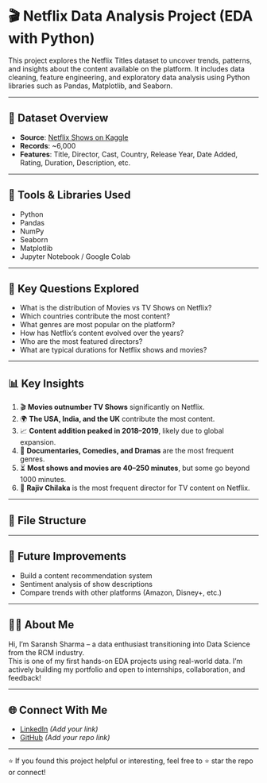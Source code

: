 
# 🎬 Netflix Data Analysis Project (EDA with Python)

This project explores the Netflix Titles dataset to uncover trends, patterns, and insights about the content available on the platform. It includes data cleaning, feature engineering, and exploratory data analysis using Python libraries such as Pandas, Matplotlib, and Seaborn.

---

## 📁 Dataset Overview

- **Source**: [Netflix Shows on Kaggle](https://www.kaggle.com/datasets/shivamb/netflix-shows)
- **Records**: ~6,000
- **Features**: Title, Director, Cast, Country, Release Year, Date Added, Rating, Duration, Description, etc.

---

## 🧰 Tools & Libraries Used

- Python
- Pandas
- NumPy
- Seaborn
- Matplotlib
- Jupyter Notebook / Google Colab

---

## 📌 Key Questions Explored

- What is the distribution of Movies vs TV Shows on Netflix?
- Which countries contribute the most content?
- What genres are most popular on the platform?
- How has Netflix’s content evolved over the years?
- Who are the most featured directors?
- What are typical durations for Netflix shows and movies?

---

## 📊 Key Insights

1. 🎬 **Movies outnumber TV Shows** significantly on Netflix.
2. 🌍 **The USA, India, and the UK** contribute the most content.
3. 📈 **Content addition peaked in 2018–2019**, likely due to global expansion.
4. 🧾 **Documentaries, Comedies, and Dramas** are the most frequent genres.
5. ⏳ **Most shows and movies are 40–250 minutes**, but some go beyond 1000 minutes.
6. 🎥 **Rajiv Chilaka** is the most frequent director for TV content on Netflix.

---

## 📂 File Structure

----

## 🚀 Future Improvements

- Build a content recommendation system
- Sentiment analysis of show descriptions
- Compare trends with other platforms (Amazon, Disney+, etc.)

---

## 🙋‍♂️ About Me

Hi, I’m Saransh Sharma – a data enthusiast transitioning into Data Science from the RCM industry.  
This is one of my first hands-on EDA projects using real-world data. I’m actively building my portfolio and open to internships, collaboration, and feedback!

---

## 🌐 Connect With Me

- [LinkedIn](https://www.linkedin.com) *(Add your link)*
- [GitHub](https://github.com) *(Add your repo link)*

---

⭐ If you found this project helpful or interesting, feel free to ⭐ star the repo or connect!

